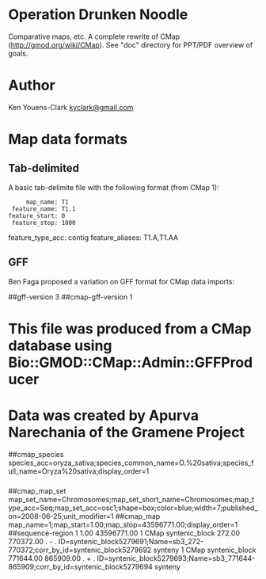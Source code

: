 # Operation Drunken Noodle

Comparative maps, etc.  A complete rewrite of CMap 
(http://gmod.org/wiki/CMap).  See "doc" directory for PPT/PDF overview of
goals.

# Author

Ken Youens-Clark <kyclark@gmail.com>

# Map data formats

## Tab-delimited

A basic tab-delimite file with the following format (from CMap 1):

         map_name: T1
     feature_name: T1.1
    feature_start: 0
     feature_stop: 1000
 feature_type_acc: contig
  feature_aliases: T1.A,T1.AA

## GFF

Ben Faga proposed a variation on GFF format for CMap data imports:

  ##gff-version 3
  ##cmap-gff-version 1
  # This file was produced from a CMap database using Bio::GMOD::CMap::Admin::GFFProducer
  # Data was created by Apurva Narechania of the Gramene Project
    
  ##cmap_species  species_acc=oryza_sativa;species_common_name=O.%20sativa;species_full_name=Oryza%20sativa;display_order=1
    
  ###
  ##cmap_map_set  map_set_name=Chromosomes;map_set_short_name=Chromosomes;map_type_acc=Seq;map_set_acc=osc1;shape=box;color=blue;width=7;published_on=2008-06-25;unit_modifier=1
  ##cmap_map  map_name=1;map_start=1.00;map_stop=43596771.00;display_order=1
  ##sequence-region   1   1.00    43596771.00
  1   CMap    syntenic_block  272.00  770372.00   .   -   .   ID=syntenic_block5279691;Name=sb3_272-770372;corr_by_id=syntenic_block5279692 synteny
  1   CMap    syntenic_block  771644.00   865909.00   .   +   .   ID=syntenic_block5279693;Name=sb3_771644-865909;corr_by_id=syntenic_block5279694 synteny
